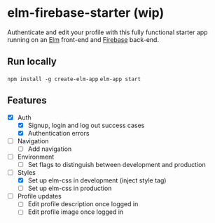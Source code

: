 # elm-firebase-starter (wip)

Authenticate and edit your profile with this fully functional starter app running on an [Elm](http://elm-lang.org/) front-end and [Firebase](https://firebase.google.com/) back-end.

## Run locally

`npm install -g create-elm-app`
`elm-app start`

## Features

- [x] Auth
  - [x] Signup, login and log out success cases
  - [x] Authentication errors
- [ ] Navigation
  - [ ] Add navigation
- [ ] Environment
  - [ ] Set flags to distinguish between development and production
- [ ] Styles
  - [x] Set up elm-css in development (inject style tag)
  - [ ] Set up elm-css in production
- [ ] Profile updates
  - [ ] Edit profile description once logged in
  - [ ] Edit profile image once logged in
